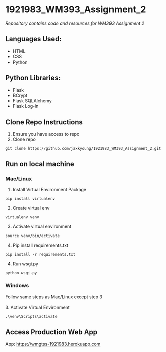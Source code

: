 # 1921983_WM393_Assignment_2
*Repository contains code and resources for WM393 Assignment 2*

## Languages Used:
- HTML
- CSS
- Python

## Python Libraries:
- Flask
- BCrypt
- Flask SQLAlchemy
- Flask Log-in

## Clone Repo Instructions
1. Ensure you have access to repo
2. Clone repo
```
git clone https://github.com/jaxkyoung/1921983_WM393_Assignment_2.git
```

## Run on local machine
### Mac/Linux
1. Install Virtual Environment Package
```
pip install virtualenv
```
2. Create virtual env
```
virtualenv venv
```
3. Activate virtual environment
```
source venv/bin/activate
```
4. Pip install requirements.txt
```
pip install -r requirements.txt
```
4. Run wsgi.py
```
python wsgi.py
```

### Windows
Follow same steps as Mac/Linux except step 3\
\
3. Activate Virtual Environment
```
.\venv\Scripts\activate
```



## Access Production Web App
App: https://wmgtss-1921983.herokuapp.com
